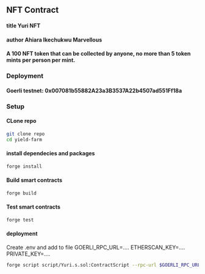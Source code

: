 ## NFT Contract

#### title Yuri NFT

#### author Ahiara Ikechukwu Marvellous

#### A 100 NFT token that can be collected by anyone, no more than 5 token mints per person per mint.

### Deployment

#### Goerli testnet: 0x007081b55882A23a3B3537A22b4507ad551Ff18a

### Setup

#### CLone repo

```sh
git clone repo
cd yield-farm
```

#### install dependecies and packages

```sh
forge install
```

#### Build smart contracts

```sh
forge build
```

#### Test smart contracts

```sh
forge test
```

#### deployment

Create .env and add to file
GOERLI_RPC_URL=....
ETHERSCAN_KEY=....
PRIVATE_KEY=....

```sh
forge script script/Yuri.s.sol:ContractScript --rpc-url $GOERLI_RPC_URL --broadcast --verify -vvvv
```
